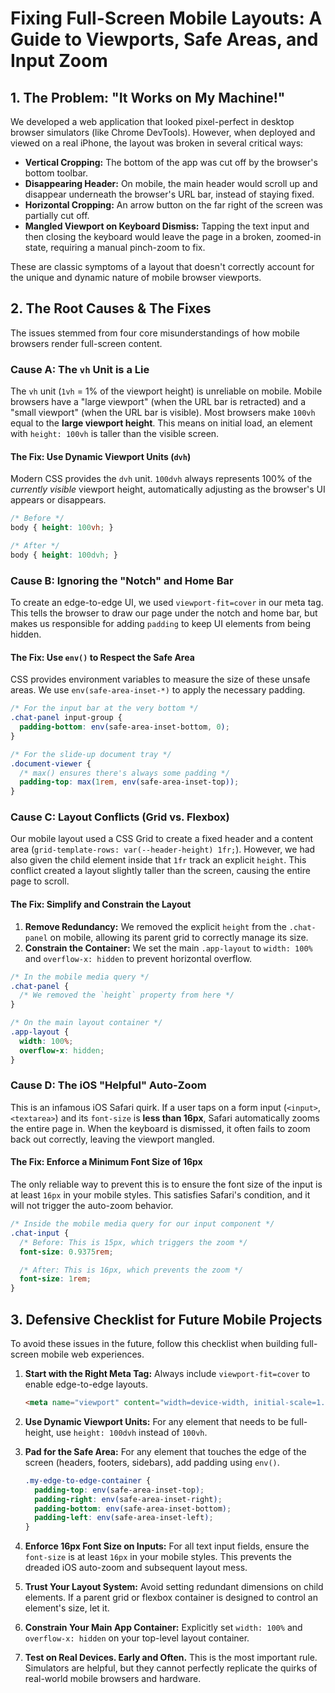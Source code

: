 
# Fixing Full-Screen Mobile Layouts: A Guide to Viewports, Safe Areas, and Input Zoom

## 1. The Problem: "It Works on My Machine!"

We developed a web application that looked pixel-perfect in desktop browser simulators (like Chrome DevTools). However, when deployed and viewed on a real iPhone, the layout was broken in several critical ways:

*   **Vertical Cropping:** The bottom of the app was cut off by the browser's bottom toolbar.
*   **Disappearing Header:** On mobile, the main header would scroll up and disappear underneath the browser's URL bar, instead of staying fixed.
*   **Horizontal Cropping:** An arrow button on the far right of the screen was partially cut off.
*   **Mangled Viewport on Keyboard Dismiss:** Tapping the text input and then closing the keyboard would leave the page in a broken, zoomed-in state, requiring a manual pinch-zoom to fix.

These are classic symptoms of a layout that doesn't correctly account for the unique and dynamic nature of mobile browser viewports.

## 2. The Root Causes & The Fixes

The issues stemmed from four core misunderstandings of how mobile browsers render full-screen content.

### Cause A: The `vh` Unit is a Lie

The `vh` unit (`1vh` = 1% of the viewport height) is unreliable on mobile. Mobile browsers have a "large viewport" (when the URL bar is retracted) and a "small viewport" (when the URL bar is visible). Most browsers make `100vh` equal to the **large viewport height**. This means on initial load, an element with `height: 100vh` is taller than the visible screen.

#### **The Fix: Use Dynamic Viewport Units (`dvh`)**

Modern CSS provides the `dvh` unit. `100dvh` always represents 100% of the *currently visible* viewport height, automatically adjusting as the browser's UI appears or disappears.

```css
/* Before */
body { height: 100vh; }

/* After */
body { height: 100dvh; }
```

### Cause B: Ignoring the "Notch" and Home Bar

To create an edge-to-edge UI, we used `viewport-fit=cover` in our meta tag. This tells the browser to draw our page under the notch and home bar, but makes us responsible for adding `padding` to keep UI elements from being hidden.

#### **The Fix: Use `env()` to Respect the Safe Area**

CSS provides environment variables to measure the size of these unsafe areas. We use `env(safe-area-inset-*)` to apply the necessary padding.

```css
/* For the input bar at the very bottom */
.chat-panel input-group {
  padding-bottom: env(safe-area-inset-bottom, 0);
}

/* For the slide-up document tray */
.document-viewer {
  /* max() ensures there's always some padding */
  padding-top: max(1rem, env(safe-area-inset-top));
}
```

### Cause C: Layout Conflicts (Grid vs. Flexbox)

Our mobile layout used a CSS Grid to create a fixed header and a content area (`grid-template-rows: var(--header-height) 1fr;`). However, we had also given the child element inside that `1fr` track an explicit `height`. This conflict created a layout slightly taller than the screen, causing the entire page to scroll.

#### **The Fix: Simplify and Constrain the Layout**

1.  **Remove Redundancy:** We removed the explicit `height` from the `.chat-panel` on mobile, allowing its parent grid to correctly manage its size.
2.  **Constrain the Container:** We set the main `.app-layout` to `width: 100%` and `overflow-x: hidden` to prevent horizontal overflow.

```css
/* In the mobile media query */
.chat-panel {
  /* We removed the `height` property from here */
}

/* On the main layout container */
.app-layout {
  width: 100%;
  overflow-x: hidden;
}
```

### Cause D: The iOS "Helpful" Auto-Zoom

This is an infamous iOS Safari quirk. If a user taps on a form input (`<input>`, `<textarea>`) and its `font-size` is **less than 16px**, Safari automatically zooms the entire page in. When the keyboard is dismissed, it often fails to zoom back out correctly, leaving the viewport mangled.

#### **The Fix: Enforce a Minimum Font Size of 16px**

The only reliable way to prevent this is to ensure the font size of the input is at least `16px` in your mobile styles. This satisfies Safari's condition, and it will not trigger the auto-zoom behavior.

```css
/* Inside the mobile media query for our input component */
.chat-input {
  /* Before: This is 15px, which triggers the zoom */
  font-size: 0.9375rem; 

  /* After: This is 16px, which prevents the zoom */
  font-size: 1rem; 
}
```

## 3. Defensive Checklist for Future Mobile Projects

To avoid these issues in the future, follow this checklist when building full-screen mobile web experiences.

1.  **Start with the Right Meta Tag:** Always include `viewport-fit=cover` to enable edge-to-edge layouts.
    ```html
    <meta name="viewport" content="width=device-width, initial-scale=1.0, viewport-fit=cover">
    ```

2.  **Use Dynamic Viewport Units:** For any element that needs to be full-height, use `height: 100dvh` instead of `100vh`.

3.  **Pad for the Safe Area:** For any element that touches the edge of the screen (headers, footers, sidebars), add padding using `env()`.
    ```css
    .my-edge-to-edge-container {
      padding-top: env(safe-area-inset-top);
      padding-right: env(safe-area-inset-right);
      padding-bottom: env(safe-area-inset-bottom);
      padding-left: env(safe-area-inset-left);
    }
    ```

4.  **Enforce 16px Font Size on Inputs:** For all text input fields, ensure the `font-size` is at least `16px` in your mobile styles. This prevents the dreaded iOS auto-zoom and subsequent layout mess.

5.  **Trust Your Layout System:** Avoid setting redundant dimensions on child elements. If a parent grid or flexbox container is designed to control an element's size, let it.

6.  **Constrain Your Main App Container:** Explicitly set `width: 100%` and `overflow-x: hidden` on your top-level layout container.

7.  **Test on Real Devices. Early and Often.** This is the most important rule. Simulators are helpful, but they cannot perfectly replicate the quirks of real-world mobile browsers and hardware.